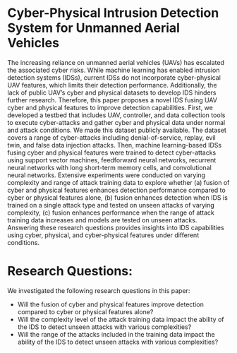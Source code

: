 # Cyber-Physical Intrusion Detection System for Unmanned Aerial Vehicles

The increasing reliance on unmanned aerial vehicles
(UAVs) has escalated the associated cyber risks. While machine
learning has enabled intrusion detection systems (IDSs), current
IDSs do not incorporate cyber-physical UAV features, which
limits their detection performance. Additionally, the lack of
public UAV’s cyber and physical datasets to develop IDS hinders
further research. Therefore, this paper proposes a novel IDS
fusing UAV cyber and physical features to improve detection
capabilities. First, we developed a testbed that includes UAV,
controller, and data collection tools to execute cyber-attacks
and gather cyber and physical data under normal and attack
conditions. We made this dataset publicly available. The dataset
covers a range of cyber-attacks including denial-of-service,
replay, evil twin, and false data injection attacks. Then, machine
learning-based IDSs fusing cyber and physical features were
trained to detect cyber-attacks using support vector machines,
feedforward neural networks, recurrent neural networks with
long short-term memory cells, and convolutional neural networks.
Extensive experiments were conducted on varying complexity
and range of attack training data to explore whether (a) fusion
of cyber and physical features enhances detection performance
compared to cyber or physical features alone, (b) fusion enhances
detection when IDS is trained on a single attack type and tested
on unseen attacks of varying complexity, (c) fusion enhances
performance when the range of attack training data increases and
models are tested on unseen attacks. Answering these research
questions provides insights into IDS capabilities using cyber,
physical, and cyber-physical features under different conditions.


# Research Questions:
We investigated the following research questions in this paper:
- Will the fusion of cyber and physical features improve
detection compared to cyber or physical features alone?
- Will the complexity level of the attack training data
impact the ability of the IDS to detect unseen attacks
with various complexities?
- Will the range of the attacks included in the training data
impact the ability of the IDS to detect unseen attacks with
various complexities?
